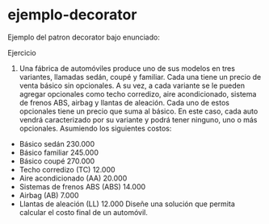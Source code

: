 # ejemplo-decorator
Ejemplo del patron decorator bajo enunciado:

Ejercicio
1) Una fábrica de automóviles produce uno de sus modelos en tres variantes, llamadas sedán, coupé y familiar. Cada una tiene un precio de venta básico sin opcionales. A su vez, a cada variante se le pueden agregar opcionales como techo corredizo, aire acondicionado, sistema de frenos ABS, airbag y llantas de aleación. Cada uno de estos opcionales tiene un precio que suma al básico. En este caso, cada auto vendrá caracterizado por su variante y podrá tener ninguno, uno o más opcionales.
Asumiendo los siguientes costos:
* Básico sedán 230.000
* Básico familiar 245.000
* Básico coupé 270.000
* Techo corredizo (TC) 12.000
* Aire acondicionado (AA) 20.000
* Sistemas de frenos ABS (ABS) 14.000
* Airbag (AB) 7.000
* Llantas de aleación (LL) 12.000
Diseñe una solución que permita calcular el costo final de un automóvil.

